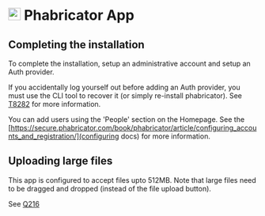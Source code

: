 # <img src="/documentation/img/phabricator-logo.png" width="25px"> Phabricator App

## Completing the installation

To complete the installation, setup an administrative account and setup
an Auth provider.

If you accidentally log yourself out before adding an Auth provider, you
must use the CLI tool to recover it (or simply re-install phabricator).
See [T8282](https://secure.phabricator.com/T8282) for more information.

You can add users using the 'People' section on the Homepage. See the
[https://secure.phabricator.com/book/phabricator/article/configuring_accounts_and_registration/](configuring docs)
for more information.

## Uploading large files

This app is configured to accept files upto 512MB. Note that large files need to be
dragged and dropped (instead of the file upload button).

See [Q216](https://secure.phabricator.com/Q216)

